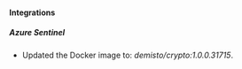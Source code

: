 #### Integrations
##### Azure Sentinel
- Updated the Docker image to: *demisto/crypto:1.0.0.31715*.
